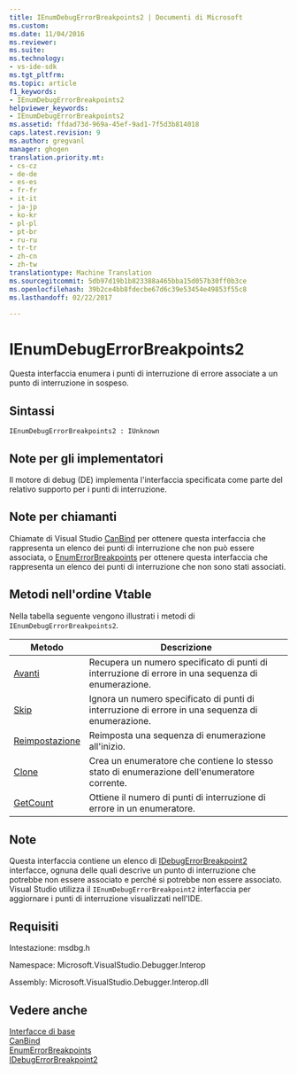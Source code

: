 ```yaml
---
title: IEnumDebugErrorBreakpoints2 | Documenti di Microsoft
ms.custom: 
ms.date: 11/04/2016
ms.reviewer: 
ms.suite: 
ms.technology:
- vs-ide-sdk
ms.tgt_pltfrm: 
ms.topic: article
f1_keywords:
- IEnumDebugErrorBreakpoints2
helpviewer_keywords:
- IEnumDebugErrorBreakpoints2
ms.assetid: ffdad73d-969a-45ef-9ad1-7f5d3b814018
caps.latest.revision: 9
ms.author: gregvanl
manager: ghogen
translation.priority.mt:
- cs-cz
- de-de
- es-es
- fr-fr
- it-it
- ja-jp
- ko-kr
- pl-pl
- pt-br
- ru-ru
- tr-tr
- zh-cn
- zh-tw
translationtype: Machine Translation
ms.sourcegitcommit: 5db97d19b1b823388a465bba15d057b30ff0b3ce
ms.openlocfilehash: 39b2ce4bb8fdecbe67d6c39e53454e49853f55c8
ms.lasthandoff: 02/22/2017

---
```

# <a name="ienumdebugerrorbreakpoints2"></a>IEnumDebugErrorBreakpoints2
Questa interfaccia enumera i punti di interruzione di errore associate a un punto di interruzione in sospeso.  
  
## <a name="syntax"></a>Sintassi  
  
```  
IEnumDebugErrorBreakpoints2 : IUnknown  
```  
  
## <a name="notes-for-implementers"></a>Note per gli implementatori  
 Il motore di debug (DE) implementa l'interfaccia specificata come parte del relativo supporto per i punti di interruzione.  
  
## <a name="notes-for-callers"></a>Note per chiamanti  
 Chiamate di Visual Studio [CanBind](../../../extensibility/debugger/reference/idebugpendingbreakpoint2-canbind.md) per ottenere questa interfaccia che rappresenta un elenco dei punti di interruzione che non può essere associata, o [EnumErrorBreakpoints](../../../extensibility/debugger/reference/idebugpendingbreakpoint2-enumerrorbreakpoints.md) per ottenere questa interfaccia che rappresenta un elenco dei punti di interruzione che non sono stati associati.  
  
## <a name="methods-in-vtable-order"></a>Metodi nell'ordine Vtable  
 Nella tabella seguente vengono illustrati i metodi di `IEnumDebugErrorBreakpoints2`.  
  
|Metodo|Descrizione|  
|------------|-----------------|  
|[Avanti](../../../extensibility/debugger/reference/ienumdebugerrorbreakpoints2-next.md)|Recupera un numero specificato di punti di interruzione di errore in una sequenza di enumerazione.|  
|[Skip](../../../extensibility/debugger/reference/ienumdebugerrorbreakpoints2-skip.md)|Ignora un numero specificato di punti di interruzione di errore in una sequenza di enumerazione.|  
|[Reimpostazione](../../../extensibility/debugger/reference/ienumdebugerrorbreakpoints2-reset.md)|Reimposta una sequenza di enumerazione all'inizio.|  
|[Clone](../../../extensibility/debugger/reference/ienumdebugerrorbreakpoints2-clone.md)|Crea un enumeratore che contiene lo stesso stato di enumerazione dell'enumeratore corrente.|  
|[GetCount](../../../extensibility/debugger/reference/ienumdebugerrorbreakpoints2-getcount.md)|Ottiene il numero di punti di interruzione di errore in un enumeratore.|  
  
## <a name="remarks"></a>Note  
 Questa interfaccia contiene un elenco di [IDebugErrorBreakpoint2](../../../extensibility/debugger/reference/idebugerrorbreakpoint2.md) interfacce, ognuna delle quali descrive un punto di interruzione che potrebbe non essere associato e perché si potrebbe non essere associato. Visual Studio utilizza il `IEnumDebugErrorBreakpoint2` interfaccia per aggiornare i punti di interruzione visualizzati nell'IDE.  
  
## <a name="requirements"></a>Requisiti  
 Intestazione: msdbg.h  
  
 Namespace: Microsoft.VisualStudio.Debugger.Interop  
  
 Assembly: Microsoft.VisualStudio.Debugger.Interop.dll  
  
## <a name="see-also"></a>Vedere anche  
 [Interfacce di base](../../../extensibility/debugger/reference/core-interfaces.md)   
 [CanBind](../../../extensibility/debugger/reference/idebugpendingbreakpoint2-canbind.md)   
 [EnumErrorBreakpoints](../../../extensibility/debugger/reference/idebugpendingbreakpoint2-enumerrorbreakpoints.md)   
 [IDebugErrorBreakpoint2](../../../extensibility/debugger/reference/idebugerrorbreakpoint2.md)
